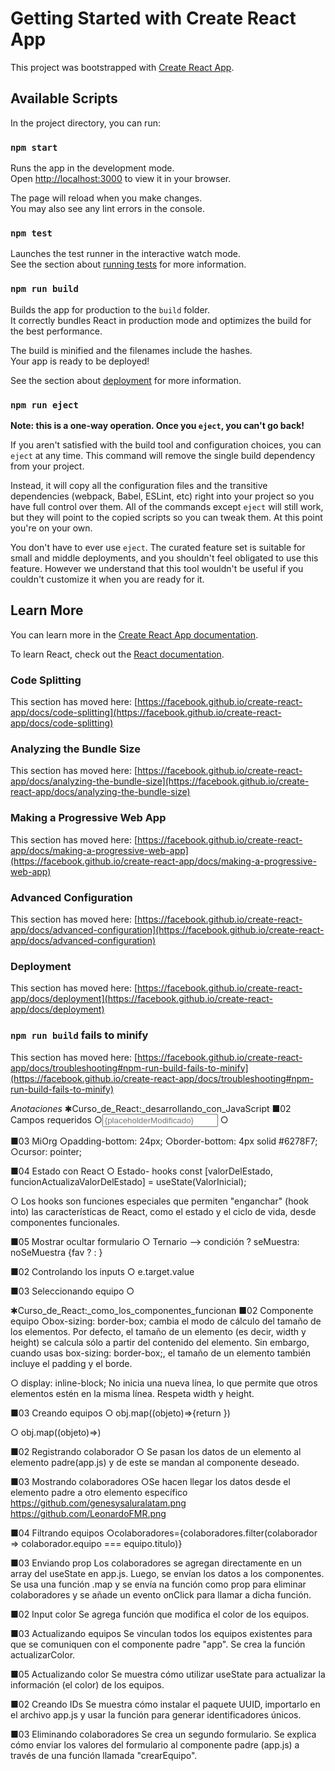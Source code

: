 # Getting Started with Create React App

This project was bootstrapped with [Create React App](https://github.com/facebook/create-react-app).

## Available Scripts

In the project directory, you can run:

### `npm start`

Runs the app in the development mode.\
Open [http://localhost:3000](http://localhost:3000) to view it in your browser.

The page will reload when you make changes.\
You may also see any lint errors in the console.

### `npm test`

Launches the test runner in the interactive watch mode.\
See the section about [running tests](https://facebook.github.io/create-react-app/docs/running-tests) for more information.

### `npm run build`

Builds the app for production to the `build` folder.\
It correctly bundles React in production mode and optimizes the build for the best performance.

The build is minified and the filenames include the hashes.\
Your app is ready to be deployed!

See the section about [deployment](https://facebook.github.io/create-react-app/docs/deployment) for more information.

### `npm run eject`

**Note: this is a one-way operation. Once you `eject`, you can't go back!**

If you aren't satisfied with the build tool and configuration choices, you can `eject` at any time. This command will remove the single build dependency from your project.

Instead, it will copy all the configuration files and the transitive dependencies (webpack, Babel, ESLint, etc) right into your project so you have full control over them. All of the commands except `eject` will still work, but they will point to the copied scripts so you can tweak them. At this point you're on your own.

You don't have to ever use `eject`. The curated feature set is suitable for small and middle deployments, and you shouldn't feel obligated to use this feature. However we understand that this tool wouldn't be useful if you couldn't customize it when you are ready for it.

## Learn More

You can learn more in the [Create React App documentation](https://facebook.github.io/create-react-app/docs/getting-started).

To learn React, check out the [React documentation](https://reactjs.org/).

### Code Splitting

This section has moved here: [https://facebook.github.io/create-react-app/docs/code-splitting](https://facebook.github.io/create-react-app/docs/code-splitting)

### Analyzing the Bundle Size

This section has moved here: [https://facebook.github.io/create-react-app/docs/analyzing-the-bundle-size](https://facebook.github.io/create-react-app/docs/analyzing-the-bundle-size)

### Making a Progressive Web App

This section has moved here: [https://facebook.github.io/create-react-app/docs/making-a-progressive-web-app](https://facebook.github.io/create-react-app/docs/making-a-progressive-web-app)

### Advanced Configuration

This section has moved here: [https://facebook.github.io/create-react-app/docs/advanced-configuration](https://facebook.github.io/create-react-app/docs/advanced-configuration)

### Deployment

This section has moved here: [https://facebook.github.io/create-react-app/docs/deployment](https://facebook.github.io/create-react-app/docs/deployment)

### `npm run build` fails to minify

This section has moved here: [https://facebook.github.io/create-react-app/docs/troubleshooting#npm-run-build-fails-to-minify](https://facebook.github.io/create-react-app/docs/troubleshooting#npm-run-build-fails-to-minify)


*Anotaciones*
✱Curso_de_React:_desarrollando_con_JavaScript
■02 Campos requeridos
○<input placeholder={placeholderModificado} required={props.required}/>
○<CampoTexto titulo="Foto" placeholder="Ingresar enlace de  foto" required/>

■03 MiOrg
○padding-bottom: 24px;
○border-bottom: 4px solid #6278F7;
○cursor: pointer;

■04 Estado con React
○ Estado- hooks
const [valorDelEstado, funcionActualizaValorDelEstado] = useState(ValorInicial);

○ Los hooks son funciones especiales que permiten "enganchar" (hook into) las características de React, como el estado y el ciclo de vida, desde componentes funcionales.

■05 Mostrar ocultar formulario
○ Ternario --> condición ? seMuestra: noSeMuestra
 {fav ? <FaHeart color="red"/> : <CiHeart/>}

■02 Controlando los inputs
○ e.target.value

■03 Seleccionando equipo
○ <option value="" disabled defaultValue="" hidden>Seleccionar equipo</option>

✱Curso_de_React:_como_los_componentes_funcionan
■02 Componente equipo
○box-sizing: border-box;
cambia el modo de cálculo del tamaño de los elementos. Por defecto, el tamaño de un elemento (es decir, width y height) se calcula sólo a partir del contenido del elemento. Sin embargo, cuando usas box-sizing: border-box;, el tamaño de un elemento también incluye el padding y el borde.

○ display: inline-block;
No inicia una nueva línea, lo que permite que otros elementos estén en la misma línea. Respeta width y height.

■03 Creando equipos
○ obj.map((objeto)=>{return <Elemento data={obj} key={obj.propiedad}/>})

○ obj.map((objeto)=><Elemento data={obj} key={obj.propiedad}/>)

■02 Registrando colaborador
○ Se pasan los datos de un elemento al elemento padre(app.js) y de este se mandan al componente deseado.

■03 Mostrando colaboradores
○Se hacen llegar los datos desde el elemento padre a otro elemento específico
https://github.com/genesysaluralatam.png
https://github.com/LeonardoFMR.png

■04 Filtrando equipos
○colaboradores={colaboradores.filter(colaborador => colaborador.equipo === equipo.titulo)}

■03 Enviando prop
Los colaboradores se agregan directamente en un array del useState en app.js. Luego, se envían los datos a los componentes.
Se usa una función .map y se envía na función como prop para eliminar colaboradores y se añade un evento onClick para llamar a dicha función.

■02 Input color
Se agrega función que modifica el color de los equipos.

■03 Actualizando equipos
Se vinculan todos los equipos existentes para que se  comuniquen con el componente padre "app".
Se crea la función actualizarColor.

■05 Actualizando color
Se muestra cómo utilizar useState para actualizar la información (el color) de los equipos.

■02 Creando IDs
Se muestra cómo instalar el paquete UUID, importarlo en el archivo app.js y usar la función para generar identificadores únicos.

■03 Eliminando colaboradores
Se crea un segundo formulario.
Se explica cómo enviar los valores del formulario al componente padre (app.js) a través de una función llamada "crearEquipo".
